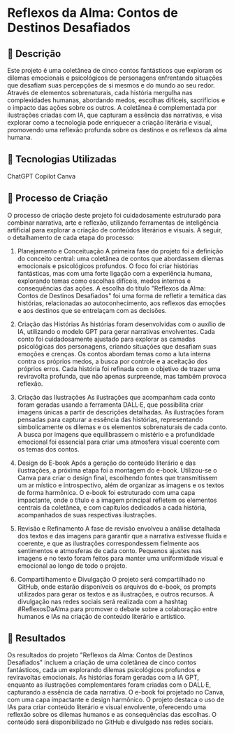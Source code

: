 # Reflexos da Alma: Contos de Destinos Desafiados

## 📒 Descrição
Este projeto é uma coletânea de cinco contos fantásticos que exploram os dilemas emocionais e psicológicos de personagens enfrentando situações que desafiam suas percepções de si mesmos e do mundo ao seu redor. Através de elementos sobrenaturais, cada história mergulha nas complexidades humanas, abordando medos, escolhas difíceis, sacrifícios e o impacto das ações sobre os outros. A coletânea é complementada por ilustrações criadas com IA, que capturam a essência das narrativas, e visa explorar como a tecnologia pode enriquecer a criação literária e visual, promovendo uma reflexão profunda sobre os destinos e os reflexos da alma humana.

## 🤖 Tecnologias Utilizadas
ChatGPT
Copilot
Canva

## 🧐 Processo de Criação
O processo de criação deste projeto foi cuidadosamente estruturado para combinar narrativa, arte e reflexão, utilizando ferramentas de inteligência artificial para explorar a criação de conteúdos literários e visuais. A seguir, o detalhamento de cada etapa do processo:

1. Planejamento e Conceituação
A primeira fase do projeto foi a definição do conceito central: uma coletânea de contos que abordassem dilemas emocionais e psicológicos profundos. O foco foi criar histórias fantásticas, mas com uma forte ligação com a experiência humana, explorando temas como escolhas difíceis, medos internos e consequências das ações. A escolha do título "Reflexos da Alma: Contos de Destinos Desafiados" foi uma forma de refletir a temática das histórias, relacionadas ao autoconhecimento, aos reflexos das emoções e aos destinos que se entrelaçam com as decisões.

2. Criação das Histórias
As histórias foram desenvolvidas com o auxílio de IA, utilizando o modelo GPT para gerar narrativas envolventes. Cada conto foi cuidadosamente ajustado para explorar as camadas psicológicas dos personagens, criando situações que desafiam suas emoções e crenças. Os contos abordam temas como a luta interna contra os próprios medos, a busca por controle e a aceitação dos próprios erros. Cada história foi refinada com o objetivo de trazer uma reviravolta profunda, que não apenas surpreende, mas também provoca reflexão.

3. Criação das Ilustrações
As ilustrações que acompanham cada conto foram geradas usando a ferramenta DALL·E, que possibilita criar imagens únicas a partir de descrições detalhadas. As ilustrações foram pensadas para capturar a essência das histórias, representando simbolicamente os dilemas e os elementos sobrenaturais de cada conto. A busca por imagens que equilibrassem o mistério e a profundidade emocional foi essencial para criar uma atmosfera visual coerente com os temas dos contos.

4. Design do E-book
Após a geração do conteúdo literário e das ilustrações, a próxima etapa foi a montagem do e-book. Utilizou-se o Canva para criar o design final, escolhendo fontes que transmitissem um ar místico e introspectivo, além de organizar as imagens e os textos de forma harmônica. O e-book foi estruturado com uma capa impactante, onde o título e a imagem principal refletem os elementos centrais da coletânea, e com capítulos dedicados a cada história, acompanhados de suas respectivas ilustrações.

5. Revisão e Refinamento
A fase de revisão envolveu a análise detalhada dos textos e das imagens para garantir que a narrativa estivesse fluída e coerente, e que as ilustrações correspondessem fielmente aos sentimentos e atmosferas de cada conto. Pequenos ajustes nas imagens e no texto foram feitos para manter uma uniformidade visual e emocional ao longo de todo o projeto.

6. Compartilhamento e Divulgação
O projeto será compartilhado no GitHub, onde estarão disponíveis os arquivos do e-book, os prompts utilizados para gerar os textos e as ilustrações, e outros recursos. A divulgação nas redes sociais será realizada com a hashtag #ReflexosDaAlma para promover o debate sobre a colaboração entre humanos e IAs na criação de conteúdo literário e artístico.

## 🚀 Resultados
Os resultados do projeto "Reflexos da Alma: Contos de Destinos Desafiados" incluem a criação de uma coletânea de cinco contos fantásticos, cada um explorando dilemas psicológicos profundos e reviravoltas emocionais. As histórias foram geradas com a IA GPT, enquanto as ilustrações complementares foram criadas com o DALL·E, capturando a essência de cada narrativa. O e-book foi projetado no Canva, com uma capa impactante e design harmônico. O projeto destaca o uso de IAs para criar conteúdo literário e visual envolvente, oferecendo uma reflexão sobre os dilemas humanos e as consequências das escolhas. O conteúdo será disponibilizado no GitHub e divulgado nas redes sociais.

